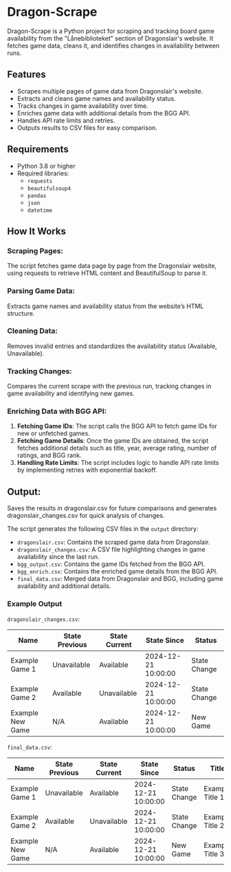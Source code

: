 # Dragon-Scrape

Dragon-Scrape is a Python project for scraping and tracking board game availability from the "Lånebiblioteket" section of Dragonslair's website. It fetches game data, cleans it, and identifies changes in availability between runs.

## Features

- Scrapes multiple pages of game data from Dragonslair's website.
- Extracts and cleans game names and availability status.
- Tracks changes in game availability over time.
- Enriches game data with additional details from the BGG API.
- Handles API rate limits and retries.
- Outputs results to CSV files for easy comparison.

## Requirements

- Python 3.8 or higher
- Required libraries:
  - `requests`
  - `beautifulsoup4`
  - `pandas`
  - `json`
  - `datetime`


## How It Works
### Scraping Pages:

The script fetches game data page by page from the Dragonslair website, using requests to retrieve HTML content and BeautifulSoup to parse it.

### Parsing Game Data:

Extracts game names and availability status from the website’s HTML structure.

### Cleaning Data:

Removes invalid entries and standardizes the availability status (Available, Unavailable).

### Tracking Changes:

Compares the current scrape with the previous run, tracking changes in game availability and identifying new games.

### Enriching Data with BGG API:

1. **Fetching Game IDs**: The script calls the BGG API to fetch game IDs for new or unfetched games.
2. **Fetching Game Details**: Once the game IDs are obtained, the script fetches additional details such as title, year, average rating, number of ratings, and BGG rank.
3. **Handling Rate Limits**: The script includes logic to handle API rate limits by implementing retries with exponential backoff.


## Output:

Saves the results in dragonslair.csv for future comparisons and generates dragonslair_changes.csv for quick analysis of changes.

The script generates the following CSV files in the `output` directory:
 - `dragonslair.csv`: Contains the scraped game data from Dragonslair.
 - `dragonslair_changes.csv`: A CSV file highlighting changes in game availability since the last run.
 - `bgg_output.csv`: Contains the game IDs fetched from the BGG API.
 - `bgg_enrich.csv`: Contains the enriched game details from the BGG API.
 - `final_data.csv`: Merged data from Dragonslair and BGG, including game availability and additional details.


### Example Output
`dragonslair_changes.csv`:

| Name              | State Previous | State Current | State Since         | Status       |
|-------------------|----------------|---------------|---------------------|--------------|
| Example Game 1    | Unavailable    | Available     | 2024-12-21 10:00:00 | State Change |
| Example Game 2    | Available      | Unavailable   | 2024-12-21 10:00:00 | State Change |
| Example New Game  | N/A            | Available     | 2024-12-21 10:00:00 | New Game     |
  
`final_data.csv`:

| Name              | State Previous | State Current | State Since         | Status       | Title           | Year | Avg Rating | No of Ratings | BGG Rank |
|-------------------|----------------|---------------|---------------------|--------------|-----------------|------|------------|---------------|----------|
| Example Game 1    | Unavailable    | Available     | 2024-12-21 10:00:00 | State Change | Example Title 1 | 2020 | 7.5        | 1500          | 500      |
| Example Game 2    | Available      | Unavailable   | 2024-12-21 10:00:00 | State Change | Example Title 2 | 2018 | 8.0        | 2000          | 300      |
| Example New Game  | N/A            | Available     | 2024-12-21 10:00:00 | New Game     | Example Title 3 | 2021 | 6.5        | 500           | 1000     |
